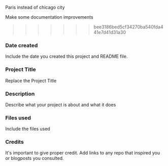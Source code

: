
Paris instead of chicago city



Make some documentation improvements
>>>>>>> bee3186bed5cf34270ba540fda441e7d41d31a30
### Date created
Include the date you created this project and README file.

### Project Title
Replace the Project Title

### Description
Describe what your project is about and what it does

### Files used
Include the files used

### Credits
It's important to give proper credit. Add links to any repo that inspired you or blogposts you consulted.

